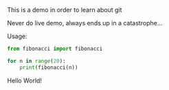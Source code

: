 This is a demo in order to learn about git

Never do live demo, always ends up in a catastrophe...

Usage:
```python
from fibonacci import fibonacci

for n in range(20):
    print(fibonacci(n))
```

Hello World!
